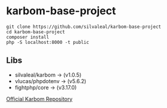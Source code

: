 # karbom-base-project

```
git clone https://github.com/silvaleal/karbom-base-project
cd karbom-base-project
composer install
php -S localhost:8000 -t public
```

## Libs
- silvaleal/karbom -> (v1.0.5)
- vlucas/phpdotenv -> (v5.6.2)
- fightphp/core    -> (v3.17.0)

[Official Karbom Repository](https://github.com/silvaleal/karbom)
